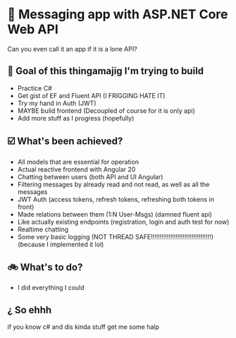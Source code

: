 # 📮 Messaging app with ASP.NET Core Web API
Can you even call it an app if it is a lone API?

## 🎯 Goal of this thingamajig I'm trying to build
- Practice C#
- Get gist of EF and Fluent API (I FRIGGING HATE IT)
- Try my hand in Auth (JWT)
- MAYBE build frontend (Decoupled of course for it is only api)
- Add more stuff as I progress (hopefully)

## ☑️ What's been achieved?
- All models that are essential for operation
- Actual reactive frontend with Angular 20
- Chatting between users (both API and UI Angular)
- Filtering messages by already read and not read, as well as all the messages
- JWT Auth (access tokens, refresh tokens, refreshing both tokens in front)
- Made relations between them (1:N User-Msgs) (damned fluent api)
- Like actually existing endpoints (registration, login and auth test for now)
- Realtime chatting
- Some very basic logging (NOT THREAD SAFE!!!!!!!!!!!!!!!!!!!!!!!!!!!!!!!!!!) (because I implemented it lol)

## 🚲 What's to do?
- I did everything I could

## ¿ So ehhh
if you know c# and dis kinda stuff get me some halp
